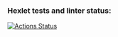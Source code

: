 ### Hexlet tests and linter status:
[![Actions Status](https://github.com/VladimirAfanasievFS/frontend-project-12/workflows/hexlet-check/badge.svg)](https://github.com/VladimirAfanasievFS/frontend-project-12/actions)